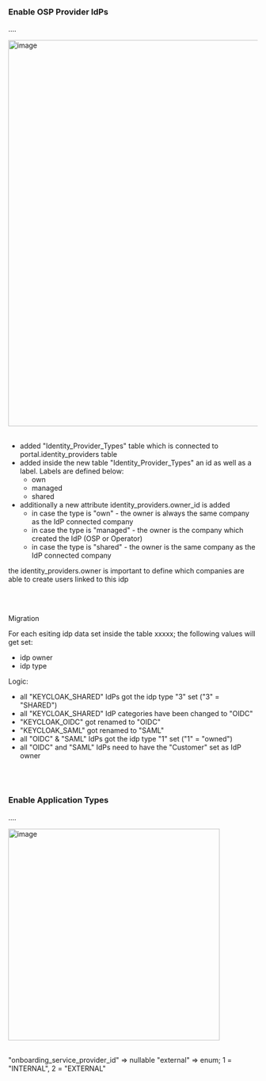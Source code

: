

### Enable OSP Provider IdPs

....

<img width="779" alt="image" src="https://github.com/catenax-ng/tx-portal-assets/assets/94133633/57447ebf-1d56-48e4-a3ee-d8a017a2e605">

<br>
<br>

- added "Identity_Provider_Types" table which is connected to portal.identity_providers table
- added inside the new table "Identity_Provider_Types" an id as well as a label. Labels are defined below:
  - own
  - managed
  - shared
- additionally a new attribute identity_providers.owner_id is added
  - in case the type is "own" - the owner is always the same company as the IdP connected company
  - in case the type is "managed" - the owner is the company which created the IdP (OSP or Operator)
  - in case the type is "shared" - the owner is the same company as the IdP connected company

the identity_providers.owner is important to define which companies are able to create users linked to this idp

<br>
<br>

Migration

For each esiting idp data set inside the table xxxxx; the following values will get set:
* idp owner
* idp type
 
Logic:

* all "KEYCLOAK_SHARED" IdPs got the idp type "3" set ("3" = "SHARED")
* all "KEYCLOAK_SHARED" IdP categories have been changed to "OIDC"
* "KEYCLOAK_OIDC" got renamed to "OIDC"
* "KEYCLOAK_SAML" got renamed to "SAML"
* all "OIDC" & "SAML" IdPs got the idp type "1" set ("1" = "owned")
* all "OIDC" and "SAML"  IdPs need to have the "Customer" set as IdP owner

<br>
<br>

### Enable Application Types

....

<img width="427" alt="image" src="https://github.com/catenax-ng/tx-portal-assets/assets/94133633/7054e023-6b1c-4b04-933d-ab760f8eb821">

<br>
<br>

"onboarding_service_provider_id" => nullable
"external" => enum; 1 = "INTERNAL", 2 = "EXTERNAL"

<br>
<br>








